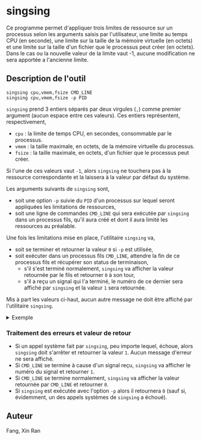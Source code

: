 # singsing

Ce programme permet d'appliquer trois limites de ressource sur un processus selon les arguments saisis par l'utilisateur, une limite au temps CPU (en seconde), une limite sur la taille de la mémoire virtuelle (en octets) et une limite sur la taille d'un fichier que le processus peut créer (en octets). Dans le cas ou la nouvelle valeur de la limite vaut -1, aucune modification ne sera apportée a l'ancienne limite.

## Description de l'outil

```
singsing cpu,vmem,fsize CMD_LINE
singsing cpu,vmem,fsize -p PID
```

`singsing` prend 3 entiers séparés par deux virgules (`,`) comme premier argument (aucun espace entre ces valeurs). Ces entiers représentent, respectivement,
- `cpu` : la limite de temps CPU, en secondes, consommable par le processus.
- `vmem` : la taille maximale, en octets, de la mémoire virtuelle du processus.
- `fsize` : la taille maximale, en octets, d'un fichier que le processus peut créer. 

Si l'une de ces valeurs vaut `-1`, alors `singsing` ne touchera pas à la ressource correspondante et la laissera à la valeur par défaut du système.

Les arguments suivants de `singsing` sont,
- soit une option `-p` suivie du `PID` d'un processus sur lequel seront appliquées les limitations de ressources,
- soit une ligne de commandes `CMD_LINE` qui sera exécutée par `singsing` dans un processus fils, qu'il aura créé et dont il aura limité les ressources au préalable.

Une fois les limitations mise en place, l'utilitaire `singsing` va,
- soit se terminer et retourner la valeur `0` si `-p` est utilisée,
- soit exécuter dans un processus fils `CMD_LINE`, attendre la fin de ce processus fils et récupérer son status de terminaison,
  - s'il s'est terminé normalement, `singsing` va afficher la valeur retournée par le fils et retourner `0` à son tour,
  - s'il a reçu un signal qui l'a terminé, le numéro de ce dernier sera affiché par `singsing` et la valeur `1` sera retournée.

Mis à part les valeurs ci-haut, aucun autre message ne doit être affiché par l'utilitaire `singsing`.

<p>

<details>

<summary>Exemple</summary>

Dans l'exemple suivant on utilise le programme [`bench`].

<pre>
<b>iam@groot:~/$</b> time tests/bench -cpu
real	0m11,471s
user	0m11,470s
sys	0m0,000s
<b>iam@groot:~/$</b> ./singsing -1,-1,-1 tests/bench -cpu
255
<b>iam@groot:~/$</b> echo $?
0
<b>iam@groot:~/$</b> ./singsing 20,-1,-1 tests/bench -cpu
255
<b>iam@groot:~/$</b> echo $?
0
<b>iam@groot:~/$</b> ./singsing 5,-1,-1 tests/bench -cpu
9
<b>iam@groot:~/$</b> echo $?
1
</pre>

</details>

</p>

### Traitement des erreurs et valeur de retour

- Si un appel système fait par `singsing`, peu importe lequel, échoue, alors `singsing` doit s'arrêter et retourner la valeur `1`. Aucun message d'erreur ne sera  affiché.
- Si `CMD_LINE` se termine à cause d'un signal reçu, `singsing` va afficher le numéro du signal et retourner `1`.
- Si `CMD_LINE` se termine normalement, `singsing` va afficher la valeur retournée par `CMD_LINE` et retourner `0`.
- Si `singsing` est exécutée avec l'option `-p` alors il retournera `0` (sauf si, évidemment, un des appels systèmes de `singsing` a échoué).


## Auteur

Fang, Xin Ran



